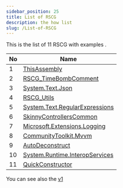 ```yaml
---
sidebar_position: 25
title: List of RSCG
description: the how list
slug: /List-of-RSCG
---
```


This is the list of 11 RSCG with examples .


| No        | Name  | 
| --------- | ----- | 
|1|[ThisAssembly](/docs/ThisAssembly)|
|2|[RSCG_TimeBombComment](/docs/RSCG_TimeBombComment)|
|3|[System.Text.Json](/docs/System.Text.Json)|
|4|[RSCG_Utils](/docs/RSCG_Utils)|
|5|[System.Text.RegularExpressions](/docs/System.Text.RegularExpressions)|
|6|[SkinnyControllersCommon](/docs/SkinnyControllersCommon)|
|7|[Microsoft.Extensions.Logging](/docs/Microsoft.Extensions.Logging)|
|8|[CommunityToolkit.Mvvm](/docs/CommunityToolkit.Mvvm)|
|9|[AutoDeconstruct](/docs/AutoDeconstruct)|
|10|[System.Runtime.InteropServices](/docs/System.Runtime.InteropServices)|
|11|[QuickConstructor](/docs/QuickConstructor)|

You can see also the [v1](/docs/v1) 

